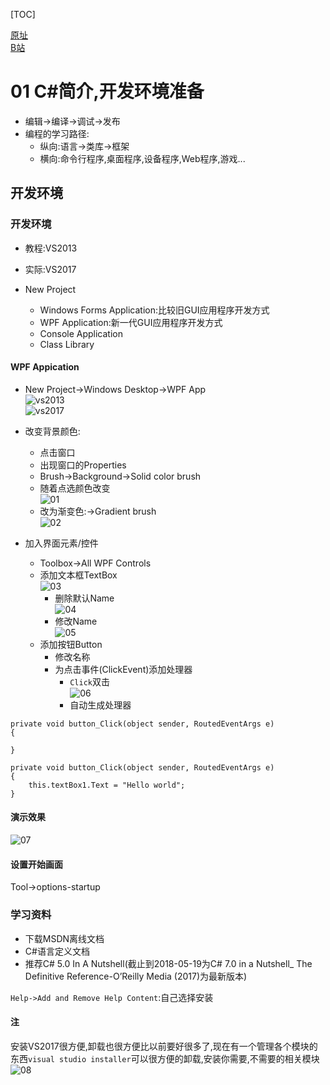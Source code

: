 [TOC]

[原址](https://www.youtube.com/watch?v=EgIbwCnQ680&list=PLZX6sKChTg8GQxnABqxYGX2zLs4Hfa4Ca)      
[B站](https://www.bilibili.com/video/av1422127)     

# 01 C#简介,开发环境准备
- 编辑->编译->调试->发布
- 编程的学习路径:
    - 纵向:语言->类库->框架
    - 横向:命令行程序,桌面程序,设备程序,Web程序,游戏...    

## 开发环境

### 开发环境  
- 教程:VS2013
- 实际:VS2017  

- New Project
    - Windows Forms Application:比较旧GUI应用程序开发方式
    - WPF Application:新一代GUI应用程序开发方式
    - Console Application
    - Class Library

#### WPF Appication  
- New Project->Windows Desktop->WPF App          
![vs2013](https://note.youdao.com/yws/api/personal/file/84FA4F95D5F7446D808297649D6E5630?method=download&shareKey=4a7da906babfccd06b5fc33f1e07e744)   
![vs2017](https://note.youdao.com/yws/api/personal/file/7B5196952E784B08AF8D7DC98C16437F?method=download&shareKey=36dfbfe499be25339f16724188717531)   

- 改变背景颜色:              
    - 点击窗口
    - 出现窗口的Properties
    - Brush->Background->Solid color brush
    - 随着点选颜色改变              
![01](https://note.youdao.com/yws/api/personal/file/DF4004377FCA4479ABA2035C1CED2C44?method=download&shareKey=8ff093126fedc30f10e03ece022e69e0) 
    - 改为渐变色:->Gradient brush      
![02](https://note.youdao.com/yws/api/personal/file/4853F7573FEC42AF8BA20FBAA72B51BE?method=download&shareKey=fdda2a35c637bd36f543279f4009cf1e)

- 加入界面元素/控件            
    - Toolbox->All WPF Controls         
    - 添加文本框TextBox           
![03](https://note.youdao.com/yws/api/personal/file/00B51D2691C040BB84F9BD176E6ADF14?method=download&shareKey=9c18613bd53a078ebd30083df568f121)  
        - 删除默认Name             
![04](https://note.youdao.com/yws/api/personal/file/632196D9AA3F4AB987588FC404DA3CB2?method=download&shareKey=4c20b097fda9fcf2d0fad7ffaebe9c3b) 
        - 修改Name      
![05](https://note.youdao.com/yws/api/personal/file/C0BB00B6D5444A2C854BEB170FE2C841?method=download&shareKey=0e6eb933a829cca570b6f39675621bb7)    
    - 添加按钮Button      
        - 修改名称     
        - 为点击事件(ClickEvent)添加处理器                
            - `Click`双击                  
![06](https://note.youdao.com/yws/api/personal/file/D9C87F7514B34D66A28698ADE22D9349?method=download&shareKey=7cf29339be564aa6f80500e9a283f657)
            - 自动生成处理器
```
private void button_Click(object sender, RoutedEventArgs e)
{

}
```
```
private void button_Click(object sender, RoutedEventArgs e)
{
    this.textBox1.Text = "Hello world";
}
```
#### 演示效果    
![07](https://note.youdao.com/yws/api/personal/file/7B87B4179CC64057A68CFD08CFD49599?method=download&shareKey=6633892cc4afd34cad758846edbd12fc)   

#### 设置开始画面
Tool->options-startup 

### 学习资料 
- 下载MSDN离线文档
- C#语言定义文档
- 推荐C# 5.0 In A Nutshell(截止到2018-05-19为C# 7.0 in a Nutshell_ The Definitive Reference-O’Reilly Media (2017)为最新版本)   

`Help->Add and Remove Help Content`:自己选择安装     

#### 注   
安装VS2017很方便,卸载也很方便比以前要好很多了,现在有一个管理各个模块的东西`visual studio installer`可以很方便的卸载,安装你需要,不需要的相关模块     
![08](https://note.youdao.com/yws/api/personal/file/B5DE40A5CEA74E858444B69E3582F05F?method=download&shareKey=9a0b0a1ecdb2833b302e8e08ef71a2c4)    
